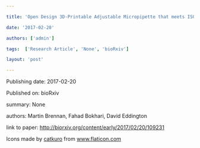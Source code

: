 ---
title: 'Open Design 3D-Printable Adjustable Micropipette that meets ISO Standard for Accuracy'
date: '2017-02-20'
authors: ['admin']
tags:  ['Research Article', 'None', 'bioRxiv']
layout: 'post'
---
Publishing date: 2017-02-20

Published on: bioRxiv

summary: None

authors: Martin Brennan, Fahad Bokhari, David Eddington

link to paper: http://biorxiv.org/content/early/2017/02/20/109231

Icons made by <a href="https://www.flaticon.com/free-icon/bookshelves_3576884" title="catkuro">catkuro</a> from <a href="https://www.flaticon.com/" title="Flaticon"> www.flaticon.com</a>